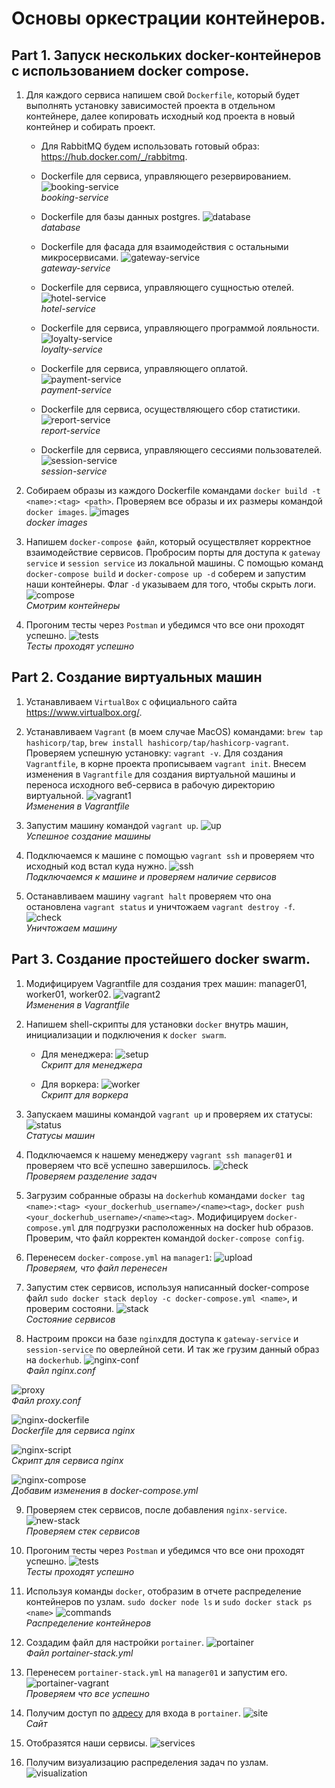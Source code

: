 # Основы оркестрации контейнеров.

## Part 1. Запуск нескольких docker-контейнеров с использованием docker compose.

1) Для каждого сервиса напишем свой `Dockerfile`, который будет выполнять установку зависимостей проекта в отдельном контейнере, далее копировать исходный код проекта в новый контейнер и собирать проект.

    * Для RabbitMQ будем использовать готовый образ: <https://hub.docker.com/_/rabbitmq>.

    * Dockerfile для сервиса, управляющего резервированием.
    ![booking-service](pictures/booking-service-dockerfile.png)<br>*booking-service*</br>

    * Dockerfile для базы данных postgres.
    ![database](pictures/database-dockerfile.png)<br>*database*</br>

    * Dockerfile для фасада для взаимодействия с остальными микросервисами.
    ![gateway-service](pictures/gateway-service-dockerfile.png)<br>*gateway-service*</br>

    * Dockerfile для сервиса, управляющего сущностью отелей.
    ![hotel-service](pictures/hotel-service-dockerfile.png)<br>*hotel-service*</br>

    * Dockerfile для сервиса, управляющего программой лояльности.
    ![loyalty-service](pictures/loyalty-service-dockerfile.png)<br>*loyalty-service*</br>

    * Dockerfile для сервиса, управляющего оплатой.
    ![payment-service](pictures/payment-service-dockerfile.png)<br>*payment-service*</br>

    * Dockerfile для сервиса, осуществляющего сбор статистики.
    ![report-service](pictures/report-service-dockerfile.png)<br>*report-service*</br>

    * Dockerfile для сервиса, управляющего сессиями пользователей.
    ![session-service](pictures/session-service-dockerfile.png)<br>*session-service*</br>

2) Собираем образы из каждого Dockerfile командами `docker build -t <name>:<tag> <path>`. Проверяем все образы и их размеры командой `docker images`.
![images](pictures/docker-images.png)<br>*docker images*</br>

3) Напишем `docker-compose файл`, который осуществляет корректное взаимодействие сервисов. Пробросим порты для доступа к `gateway service` и `session service` из локальной машины. С помощью команд `docker-compose build` и `docker-compose up -d` соберем и запустим наши контейнеры. Флаг `-d` указываем для того, чтобы скрыть логи.
![compose](pictures/docker-compose.png)<br>*Смотрим контейнеры*</br>

4) Прогоним тесты через `Postman` и убедимся что все они проходят успешно.
![tests](pictures/tests1.png)<br>*Тесты проходят успешно*</br>

## Part 2. Создание виртуальных машин

1) Устанавливаем `VirtualBox` с официального сайта <https://www.virtualbox.org/>.

2) Устанавливаем `Vagrant` (в моем случае MacOS) командами: `brew tap hashicorp/tap`, `brew install hashicorp/tap/hashicorp-vagrant`. Проверяем успешную установку: `vagrant -v`. Для создания `Vagrantfile`, в корне проекта прописываем `vagrant init`. Внесем изменения в `Vagrantfile` для создания виртуальной машины и переноса исходного веб-сервиса в рабочую директорию виртуальной.
![vagrant1](pictures/vagrant1.png)<br>*Изменения в Vagrantfile*</br>

3) Запустим машину командой `vagrant up`.
![up](pictures/vagrant-up.png)<br>*Успешное создание машины*</br>

4) Подключаемся к машине с помощью `vagrant ssh` и проверяем что исходный код встал куда нужно.
![ssh](pictures/vagrant-ssh.png)<br>*Подключаемся к машине и проверяем наличие сервисов*</br>

5) Останавливаем машину `vagrant halt` проверяем что она остановлена `vagrant status` и уничтожаем `vagrant destroy -f`.
![check](pictures/vagrant-check.png)<br>*Уничтожаем машину*</br>

## Part 3. Создание простейшего docker swarm.

1) Модифицируем Vagrantfile для создания трех машин: manager01, worker01, worker02.
![vagrant2](pictures/vagrant2.png)<br>*Изменения в Vagrantfile*</br>

2) Напишем shell-скрипты для установки `docker` внутрь машин, инициализации и подключения к `docker swarm`.
    * Для менеджера:
    ![setup](pictures/setup.png)<br>*Скрипт для менеджера*</br>

    * Для воркера:
    ![worker](pictures/worker.png)<br>*Скрипт для воркера*</br>

3) Запускаем машины командой `vagrant up` и проверяем их статусы:
![status](pictures/status.png)<br>*Статусы машин*</br>

4) Подключаемся к нашему менеджеру `vagrant ssh manager01` и проверяем что всё успешно завершилось.
![check](pictures/docker-check.png)<br>*Проверяем разделение задач*</br>

5) Загрузим собранные образы на `dockerhub` командами `docker tag <name>:<tag> <your_dockerhub_username>/<name><tag>`, `docker push <your_dockerhub_username>/<name><tag>`. Модифицируем `docker-compose.yml` для подгрузки расположенных на docker hub образов. Проверим, что файл корректен командой `docker-compose config`.

6) Перенесем `docker-compose.yml` на `manager1`:
![upload](pictures/vagrand-upload.png)<br>*Проверяем, что файл перенесен*</br>

7) Запустим стек сервисов, используя написанный docker-compose файл `sudo docker stack deploy -c docker-compose.yml <name>`, и проверим состояни.
![stack](pictures/docker-stack.png)<br>*Состояние сервисов*</br>

8) Настроим прокси на базе `nginx`для доступа к `gateway-service` и `session-service` по оверлейной сети. И так же грузим данный образ на `dockerhub`.
![nginx-conf](pictures/nginx.png)<br>*Файл nginx.conf*</br>

![proxy](pictures/proxy.png)<br>*Файл proxy.conf*</br>

![nginx-dockerfile](pictures/nginx-dockerfile.png)<br>*Dockerfile для сервиса nginx*</br>

![nginx-script](pictures/nginx-script.png)<br>*Скрипт для сервиса nginx*</br>

![nginx-compose](pictures/nginx-compose.png)<br>*Добавим изменения в docker-compose.yml*</br>

9) Проверяем стек сервисов, после добавления `nginx-service`.
![new-stack](pictures/new-stack.png)<br>*Проверяем стек сервисов*</br>

10) Прогоним тесты через `Postman` и убедимся что все они проходят успешно.
![tests](pictures/tests2.png)<br>*Тесты проходят успешно*</br>

11) Используя команды `docker`, отобразим в отчете распределение контейнеров по узлам. `sudo docker node ls` и `sudo docker stack ps <name>`
![commands](pictures/docker-commands.png)<br>*Распределение контейнеров*</br>

12) Создадим файл для настройки `portainer`.
![portainer](pictures/portainer.png)<br>*Файл portainer-stack.yml*</br>

13) Перенесем `portainer-stack.yml` на `manager01` и запустим его.
![portainer-vagrant](pictures/portainer-vagrant.png)<br>*Проверяем что все успешно*</br>

14) Получим доступ по [адресу](http://192.168.50.10:9000) для входа в `portainer`.
![site](pictures/site.png)<br>*Сайт*</br>

15) Отобразятся наши сервисы.
![services](pictures/services.png)

16) Получим визуализацию распределения задач по узлам.
![visualization](pictures/visualization.png)